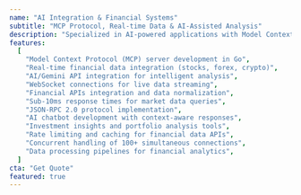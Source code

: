 ```yaml
---
name: "AI Integration & Financial Systems"
subtitle: "MCP Protocol, Real-time Data & AI-Assisted Analysis"
description: "Specialized in AI-powered applications with Model Context Protocol (MCP) integration, real-time financial data processing, and intelligent analysis systems. Perfect for fintech solutions and AI-assisted tools."
features:
  [
    "Model Context Protocol (MCP) server development in Go",
    "Real-time financial data integration (stocks, forex, crypto)",
    "AI/Gemini API integration for intelligent analysis",
    "WebSocket connections for live data streaming",
    "Financial APIs integration and data normalization",
    "Sub-10ms response times for market data queries",
    "JSON-RPC 2.0 protocol implementation",
    "AI chatbot development with context-aware responses",
    "Investment insights and portfolio analysis tools",
    "Rate limiting and caching for financial data APIs",
    "Concurrent handling of 100+ simultaneous connections",
    "Data processing pipelines for financial analytics",
  ]
cta: "Get Quote"
featured: true
---
```

